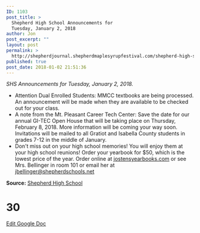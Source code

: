 ```yaml
---
ID: 1103
post_title: >
  Shepherd High School Announcements for
  Tuesday, January 2, 2018
author: Jon
post_excerpt: ""
layout: post
permalink: >
  http://shepherdjournal.shepherdmaplesyrupfestival.com/shepherd-high-school-announcements-for-tuesday-january-2-2018
published: true
post_date: 2018-01-02 21:51:36
---
```

<i>SHS Announcements for Tuesday, January 2, 2018.</i>
<ul>
 	<li>Attention Dual Enrolled Students: MMCC textbooks are being processed. An announcement will be made when they are available to be checked out for your class.</li>
 	<li>A note from the Mt. Pleasant Career Tech Center: Save the date for our annual GI-TEC Open House that will be taking place on Thursday, February 8, 2018. More information will be coming your way soon. Invitations will be mailed to all Gratiot and Isabella County students in grades 7-12 in the middle of January.</li>
 	<li>Don't miss out on your high school memories! You will enjoy them at your high school reunions! Order your yearbook for $50, which is the lowest price of the year. Order online at <a href="http://jostensyearbooks.com/">jostensyearbooks.com</a> or see Mrs. Bellinger in room 101 or email her at <a href="mailto:jbellinger@shepherdschools.net">jbellinger@shepherdschools.net</a></li>
</ul>
<b>Source:</b> <a href="https://www.facebook.com/shepherdmihs/posts/735261116668976">Shepherd High School</a>

# 30 #

<a href="https://docs.google.com/document/d/1ECGfq6pe1Y0ZmLibEiLeLKwGEP37AzYQLOy2yQuOTbM/edit?usp=sharing">Edit Google Doc</a>